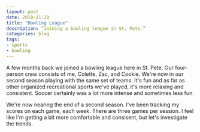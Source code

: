 ```yaml
---
layout: post
date: 2018-11-20
title: "Bowling League"
description: “Joining a bowling league in St. Pete.”
categories: blog
tags:
- sports
- bowling
---
```


A few months back we joined a bowling league here in St. Pete. Our four-person crew consists of me, Colette, Zac, and Cookie. We're now in our second season playing with the same set of teams. It's fun and as far as other organized recreational sports we've played, it's more relaxing and consistent. Soccer certainly was a lot more intense and sometimes less fun.

We're now nearing the end of a second season. I've been tracking my scores on each game, each week. There are three games per session. I feel like I'm getting a bit more comfortable and consisent, but let's investigate the trends.
